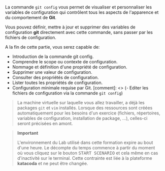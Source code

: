 La commande `git config` vous permet de visualiser et personnaliser les variables
de configuration qui contrôlent tous les aspects de l'apparence et du comportement
de **Git**.

Vous pouvez définir, mettre à jour et supprimer des variables de configuration
**git** directement avec cette commande, sans passer par les fichiers de configuration.

A la fin de cette partie, vous serez capable de:

- Introduction de la commande git config.
- Comprendre le scope ou contexte de configuration.
- Nommage et définition d'une propriété de configuration.
- Supprimer une valeur de configuration.
- Consulter des propriétés de configuration.
- Lister toutes les propriétés de configuration.
- Configuration minimale requise par Git.
[comment]: <> (- Editer les fichiers de configuration via la commande `git config`)

> La machine virtuelle sur laquelle vous allez travailler, a déjà les packages
> `git` et `vim` installés.
> Lorsque des ressources sont créées automatiquement pour les besoins d'un exercice
> (fichiers, répertoires, variables de configuration, installation de package, ...),
> celles-ci seront précisées en amont.

> **Important**
>
> L'environnement du Lab utilisé dans cette formation expire au bout d'une heure.
> Le décompte du temps commence à partir du moment où vous cliquez sur le bouton
> <kbd>START SCENARIO</kbd> et cela même en cas d'inactivité sur le terminal.
> Cette contrainte est liée à la plateforme  **katacoda** et ne peut être changée.
